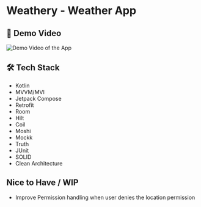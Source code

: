 # Weathery - Weather App

## 🎥 Demo Video
![Demo Video of the App](https://user-images.githubusercontent.com/16141845/210294160-c9b161be-d5e7-40bb-a659-6ec604379f4f.gif)


## 🛠 Tech Stack

- Kotlin
- MVVM/MVI
- Jetpack Compose
- Retrofit
- Room
- Hilt
- Coil
- Moshi
- Mockk
- Truth
- JUnit
- SOLID
- Clean Architecture

## Nice to Have / WIP

- Improve Permission handling when user denies the location permission
